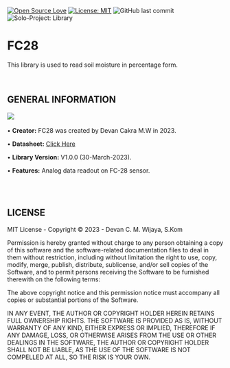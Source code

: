 [![Open Source Love](https://badges.frapsoft.com/os/v1/open-source.svg?style=flat)](https://github.com/ellerbrock/open-source-badges/)
[![License: MIT](https://img.shields.io/badge/License-MIT-blue.svg?logo=github&color=%23F7DF1E)](https://opensource.org/licenses/MIT)
![GitHub last commit](https://img.shields.io/github/last-commit/devancakra/FC28)
![Solo-Project: Library](https://img.shields.io/badge/Solo-%2DProject-%20Library%3A%20Soil%20Moisture-light.svg?style=flat&logo=arduino&logoColor=white&color=%23F7DF1E)

# FC28
This library is used to read soil moisture in percentage form.

<br/>

## GENERAL INFORMATION
<img src="https://user-images.githubusercontent.com/54527592/228819475-d9ceee53-f0d8-43ce-b09b-4ea7ed0cbc12.png"/><br/><br/>
• <strong>Creator:</strong> FC28 was created by Devan Cakra M.W in 2023.

• <strong>Datasheet:</strong> <a href="https://www.datasheethub.com/fc-28-soil-moisture-sensor-module/">Click Here</a>

• <strong>Library Version:</strong> V1.0.0 (30-March-2023).

• <strong>Features:</strong> Analog data readout on FC-28 sensor.

<br/><br/>

## LICENSE
MIT License - Copyright © 2023 - Devan C. M. Wijaya, S.Kom

Permission is hereby granted without charge to any person obtaining a copy of this software and the software-related documentation files to deal in them without restriction, including without limitation the right to use, copy, modify, merge, publish, distribute, sublicense, and/or sell copies of the Software, and to permit persons receiving the Software to be furnished therewith on the following terms:

The above copyright notice and this permission notice must accompany all copies or substantial portions of the Software.

IN ANY EVENT, THE AUTHOR OR COPYRIGHT HOLDER HEREIN RETAINS FULL OWNERSHIP RIGHTS. THE SOFTWARE IS PROVIDED AS IS, WITHOUT WARRANTY OF ANY KIND, EITHER EXPRESS OR IMPLIED, THEREFORE IF ANY DAMAGE, LOSS, OR OTHERWISE ARISES FROM THE USE OR OTHER DEALINGS IN THE SOFTWARE, THE AUTHOR OR COPYRIGHT HOLDER SHALL NOT BE LIABLE, AS THE USE OF THE SOFTWARE IS NOT COMPELLED AT ALL, SO THE RISK IS YOUR OWN.
